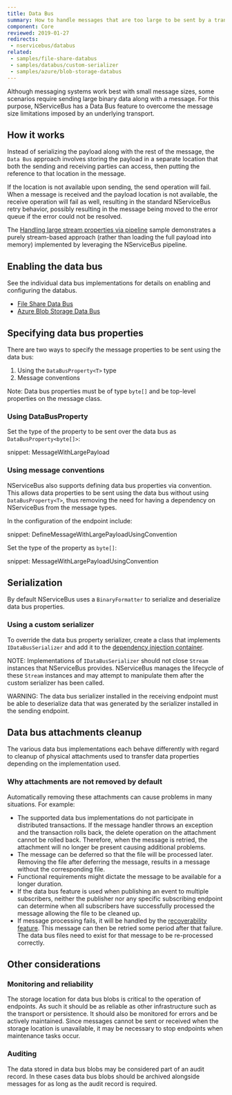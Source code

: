 ```yaml
---
title: Data Bus
summary: How to handle messages that are too large to be sent by a transport natively
component: Core
reviewed: 2019-01-27
redirects:
 - nservicebus/databus
related:
 - samples/file-share-databus
 - samples/databus/custom-serializer
 - samples/azure/blob-storage-databus
---
```


Although messaging systems work best with small message sizes, some scenarios require sending large binary data along with a message. For this purpose, NServiceBus has a Data Bus feature to overcome the message size limitations imposed by an underlying transport.


## How it works

Instead of serializing the payload along with the rest of the message, the `Data Bus` approach involves storing the payload in a separate location that both the sending and receiving parties can access, then putting the reference to that location in the message.

If the location is not available upon sending, the send operation will fail. When a message is received and the payload location is not available, the receive operation will fail as well, resulting in the standard NServiceBus retry behavior, possibly resulting in the message being moved to the error queue if the error could not be resolved.

The [Handling large stream properties via pipeline](/samples/pipeline/stream-properties/) sample demonstrates a purely stream-based approach (rather than loading the full payload into memory) implemented by leveraging the NServiceBus pipeline. 


## Enabling the data bus

See the individual data bus implementations for details on enabling and configuring the databus.

 * [File Share Data Bus](file-share.md)
 * [Azure Blob Storage Data Bus](azure-blob-storage.md)


## Specifying data bus properties

There are two ways to specify the message properties to be sent using the data bus:

 1. Using the `DataBusProperty<T>` type
 1. Message conventions

Note: Data bus properties must be of type `byte[]` and be top-level properties on the message class.


### Using DataBusProperty<T>

Set the type of the property to be sent over the data bus as `DataBusProperty<byte[]>`: 

snippet: MessageWithLargePayload


### Using message conventions

NServiceBus also supports defining data bus properties via convention. This allows data properties to be sent using the data bus without using `DataBusProperty<T>`, thus removing the need for having a dependency on NServiceBus from the message types.

In the configuration of the endpoint include:

snippet: DefineMessageWithLargePayloadUsingConvention

Set the type of the property as `byte[]`:

snippet: MessageWithLargePayloadUsingConvention


## Serialization

By default NServiceBus uses a `BinaryFormatter` to serialize and deserialize data bus properties.


### Using a custom serializer

To override the data bus property serializer, create a class that implements `IDataBusSerializer` and add it to the [dependency injection container](/nservicebus/dependency-injection/).

NOTE: Implementations of `IDataBusSerializer` should not close `Stream` instances that NServiceBus provides. NServiceBus manages the lifecycle of these `Stream` instances and may attempt to manipulate them after the custom serializer has been called.

WARNING: The data bus serializer installed in the receiving endpoint must be able to deserialize data that was generated by the serializer installed in the sending endpoint.


## Data bus attachments cleanup

The various data bus implementations each behave differently with regard to cleanup of physical attachments used to transfer data properties depending on the implementation used.


### Why attachments are not removed by default

Automatically removing these attachments can cause problems in many situations. For example:

 * The supported data bus implementations do not participate in distributed transactions. If the message handler throws an exception and the transaction rolls back, the delete operation on the attachment cannot be rolled back. Therefore, when the message is retried, the attachment will no longer be present causing additional problems.
 * The message can be deferred so that the file will be processed later. Removing the file after deferring the message, results in a message without the corresponding file.
 * Functional requirements might dictate the message to be available for a longer duration.
 * If the data bus feature is used when publishing an event to multiple subscribers, neither the publisher nor any specific subscribing endpoint can determine when all subscribers have successfully processed the message allowing the file to be cleaned up.
 * If message processing fails, it will be handled by the [recoverability feature](/nservicebus/recoverability/). This message can then be retried some period after that failure. The data bus files need to exist for that message to be re-processed correctly.


## Other considerations


### Monitoring and reliability

The storage location for data bus blobs is critical to the operation of endpoints. As such it should be as reliable as other infrastructure such as the transport or persistence. It should also be monitored for errors and be actively maintained. Since messages cannot be sent or received when the storage location is unavailable, it may be necessary to stop endpoints when maintenance tasks occur.


### Auditing

The data stored in data bus blobs may be considered part of an audit record. In these cases data bus blobs should be archived alongside messages for as long as the audit record is required. 